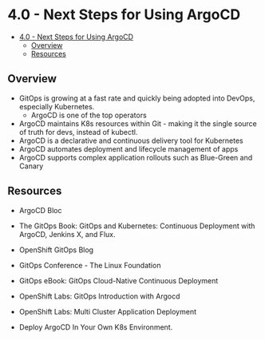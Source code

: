 # 4.0 - Next Steps for Using ArgoCD

- [4.0 - Next Steps for Using ArgoCD](#40---next-steps-for-using-argocd)
  - [Overview](#overview)
  - [Resources](#resources)

## Overview

- GitOps is growing at a fast rate and quickly being adopted into DevOps, especially Kubernetes.
  - ArgoCD is one of the top operators
- ArgoCD maintains K8s resources within Git - making it the single source of truth for devs, instead of kubectl.
- ArgoCD is a declarative and continuous delivery tool for Kubernetes
- ArgoCD automates deployment and lifecycle management of apps
- ArgoCD supports complex application rollouts such as Blue-Green and Canary

## Resources

- ArgoCD Bloc
- The GitOps Book: GitOps and Kubernetes: Continuous Deployment with ArgoCD, Jenkins X, and Flux.
- OpenShift GitOps Blog
- GitOps Conference - The Linux Foundation
- GitOps eBook: GitOps Cloud-Native Continuous Deployment

- OpenShift Labs: GitOps Introduction with Argocd
- OpenShift Labs: Multi Cluster Application Deployment
- Deploy ArgoCD In Your Own K8s Environment.
